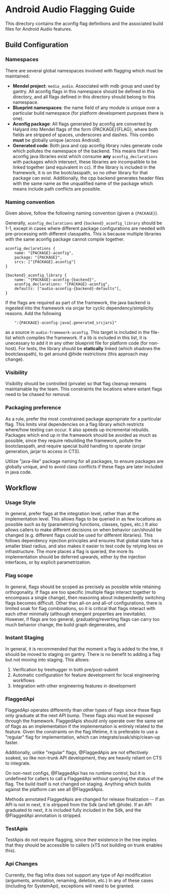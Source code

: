 # Android Audio Flagging Guide

This directory contains the aconfig flag definitions and the associated build files for Android
Audio features.

## Build Configuration

### Namespaces

There are several global namespaces involved with flagging which must be maintained:
 - **Mendel project**: `media_audio`. Associated with mdb group and used by gantry.
All aconfig flags in this namespace should be defined in this directory, and all flags defined in
this directory should belong to this namespace.
 - **Blueprint namespaces**: the name field of any module is unique over a particular build
namespace (for platform development purposes there is one).
 - **Aconfig package**: All flags generated by aconfig are converted by Halyard into Mendel flags
of the form {PACKAGE}{FLAG}, where both fields are stripped of spaces, underscores and dashes. This
combo **must** be globally unique (across Android).
 - **Generated code**: Both java and cpp aconfig library rules generate code which pollutes the
namespace of the backend. This means that if two aconfig java libraries exist which consume **any**
`aconfig_declarations` with packages which intersect, these libraries are incompatible to be linked
together (and equivalent in cc). If the library is included in the framework, it is on the
bootclasspath, so no other library for that package can exist. Additionally, the cpp backend
generates header files with the same name as the unqualified name of the package which means
include path conflicts are possible.


### Naming convention

Given above, follow the following naming convention (given a `{PACKAGE}`).

Generally, `aconfig_declarations` and `{backend}_aconfig_library` should be 1-1, except in cases
where different package configurations are needed with pre-processing with different classpaths.
This is because multiple libraries with the same aconfig package cannot compile together.

```
aconfig_declarations {
    name: "{PACKAGE}-aconfig",
    package: "{PACKAGE}",
    srcs: ["{PACKAGE}.aconfig"]
}

{backend}_aconfig_library {
    name: "{PACKAGE}-aconfig-{backend}",
    aconfig_declarations: "{PACKAGE}-aconfig",
    defaults: ["audio-aconfig-{backend}-defaults"],
}

```
If the flags are required as part of the framework, the java backend is ingested into the framework
via srcjar for cyclic dependency/simplicity reasons. Add the following

```
    ":{PACKAGE}-aconfig-java{.generated_srcjars}"
```

as a source in `audio-framework-aconfig`. This target is included in the file-list which compiles
the framework. If a lib is included in this list, it is unecessary to add it in any other blueprint
file for platform code (for non-host). For tests, the library should be **statically** linked
(which shadows the bootclasspath), to get around @hide restrictions (this approach may change).


### Visibility

Visibility should be controlled (private) so that flag cleanup remains maintainable by the team.
This constraints the locations where extant flags need to be chased for removal.


### Packaging preference
As a rule, prefer the most constrained package appropriate for a particular flag. This limits viral
dependencies on a flag library which restricts where/how testing can occur. It also speeds up
incremental rebuilds. Packages which end up in the framework should be avoided as much as possible,
since they require rebuilding the framework, pollute the bootclasspath, and require special build
handling to operate (srcjar generation, jarjar to access in CTS).

Utilize "java-like" package naming for all packages, to ensure packages are globally unique, and
to avoid class conflicts if these flags are later included in java code.

## Workflow

### Usage Style
In general, prefer flags at the integration level, rather than at the implementation level.
This allows flags to be queried in as few locations as possible such as by (parametrizing functions,
classes, types, etc.) It also allows callers to make different decisions on when behavior can/should
be changed (e.g. different flags could be used for different libraries).  This follows dependency
injection principles and ensures that global state has a smaller blast radius, and also makes it
easier to test code by relying less on infrastructure. The more places a flag is queried, the more
its implementation should be deferred upwards, either by the injection interfaces, or by explicit
parametrization.

### Flag scope
In general, flags should be scoped as precisely as possible while retaining orthogonality. If
flags are too specific (multiple flags interact together to encompass a single change), then
reasoning about independently switching flags becomes difficult. Other than all-on and all-of
configurations, there is limited soak for flag combinations, so it is critical that flags
interact with each other minimally (although emergent properties are inevitable).
However, if flags are too general, graduating/reverting flags can carry too much behavior change,
the build graph degenerates, and 

### Instant Staging
In general, it is recommended that the moment a flag is added to the tree, it should be moved to
staging on gantry. There is no benefit to adding a flag but not moving into staging.
This allows:
1. Verification by treehugger in both pre/post-submit
1. Automatic configuration for feature development for local engineering workflows
1. Integration with other engineering features in development


### FlaggedApi
FlaggedApi operates differently than other types of flags since these flags only graduate at the
next API bump. These flags also must be exposed through the framework. FlaggedApis should only
operate over the same set of flags as an implementation if the implementation is entirely related
to the feature. Given the constraints on the flag lifetime, it is preferable to use a "regular"
flag for implementation, which can integrate/soak/ship/clean-up faster.

Additionally, unlike "regular" flags, @FlaggedApis are not effectively soaked, so like non-trunk
API development, they are heavily reliant on CTS to integrate.

On non-next configs, @FlaggedApi has no runtime control, but it is undefined for callers to
call a FlaggedApi without querying the status of the flag. The build itself is not changed on
staging. Anything which builds against the platform can see all @FlaggedApis.

Methods annotated FlaggedApis are changed for release finalization -- if an API is not in next,
it is stripped from the Sdk (and left @hide). If an API graduated to next, it is included fully
included in the Sdk, and the @FlaggedApi annotation is stripped.


### TestApis
TestApis do not require flagging, since their existence in the tree implies that they should
be accessible to callers (xTS not building on trunk enables this).


### Api Changes
Currently, the flag infra does not support any type of Api modification (arguments, annotation,
renaming, deletion, etc.) In any of these cases (including for SystemApi), exceptions will need to
be granted.
